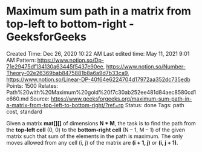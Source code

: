 # Maximum sum path in a matrix from top-left to bottom-right - GeeksforGeeks

Created Time: Dec 26, 2020 10:22 AM
Last edited time: May 11, 2021 9:01 AM
Pattern: https://www.notion.so/Dp-71e29475df134130a63445f5437e90ee, https://www.notion.so/Number-Theory-02e26369bab8475881b8a6a9d7b33ca9, https://www.notion.so/Linear-DP-40f64e6224704d17972aa352dc735edb
Points: 1500
Relates: Path%20with%20Maximum%20gold%20f7c30ab252ee481d84aec8580cd1e660.md
Source: https://www.geeksforgeeks.org/maximum-sum-path-in-a-matrix-from-top-left-to-bottom-right/?ref=rp
Status: done
Tags: path cost, standard

Given a matrix **mat[][]** of dimensions **N * M**, the task is to find the path from the **top-left cell** (0, 0) to the **bottom-right cell** (N – 1, M – 1) of the given matrix such that sum of the elements in the path is maximum. The only moves allowed from any cell (i, j) of the matrix are **(i + 1, j)** or **(i, j + 1)**.